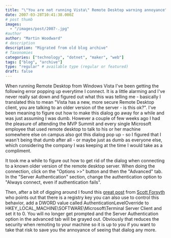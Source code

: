 ```yaml
---
title: "\"You are not running Vista\" Remote Desktop warning annoyance"
date: 2007-03-28T10:41:38.000Z
# post thumb
images:
  - "/images/post/2007-.jpg"
#author
author: "Martin Woodward"
# description
description: "Migrated from old blog archive"
# Taxonomies
categories: ["technology", "dotnet", "maker", "web"]
tags: ["blog", "archive"]
type: "regular" # available type (regular or featured)
draft: false
---
```

[](http://www.woodwardweb.com/WindowsLiveWriter/YouarenotrunningVistaRemoteDesktopwarnin_9654/Remote%20Desktop%20Connection%5B5%5D.png) When running Remote Desktop from Windows Vista I've been getting the following error popping up everytime I connect.  It is a little alarming and I've never really sat down and figured out what this was telling me - basically I translated this to mean "Vista has a new, more secure Remote Desktop client, you are talking to an older version of the server - is this ok?".  I've been meaning to figure out how to make this dialog go away for a while and was just assuming I was dumb.  However a couple of few weeks ago I had the pleasure of attending the MVP Summit and every single Microsoft employee that used remote desktop to talk to his or her machine somewhere else on campus also got this dialog pop up - so I figured that I wasn't being that dumb after all - or maybe just as dumb as everyone else, which considering the company I was keeping at the time I would take as a compliment. 

It took me a while to figure out how to get rid of the dialog when connecting to a known older version of the remote desktop server.  When doing the connection, click on the "Options >>" button and then the "Advanced" tab.  In the "Server Authentication" section, change the authentication option to "Always connect, even if authentication fails". 

Then, after a bit of digging around I found this [great post](http://weblogs.asp.net/owscott/archive/2006/11/10/Vista_2700_s-Remote-Desktop-Prompt.aspx) from [Scott Forsyth](http://weblogs.asp.net/owscott/) who points out that there is a registry key you can also use to control this behavior, add a DWORD value called AuthenticationLevelOverride to HKEY_LOCAL_MACHINE\SOFTWARE\Microsoft\Terminal Server Client and set it to 0.  You will no longer get prompted and the Server Authentication option in the advanced tab will be grayed out.  Obviously that reduces the security when remoting to your machine so it is up to you if you want to take that risk to save you the annoyance of seeing that dialog any more.